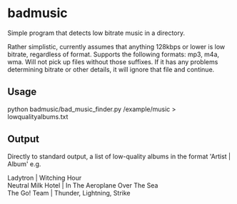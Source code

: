 badmusic
========

Simple program that detects low bitrate music in a directory.

Rather simplistic, currently assumes that anything 128kbps or lower is low bitrate, regardless of format.
Supports the following formats: mp3, m4a, wma. Will not pick up files without those suffixes.
If it has any problems determining bitrate or other details, it will ignore that file and continue.

Usage
-----

python badmusic/bad_music_finder.py /example/music > lowqualityalbums.txt


Output
------

Directly to standard output, a list of low-quality albums in the format 'Artist  |  Album'
e.g.

Ladytron  |  Witching Hour<br/>
Neutral Milk Hotel  |  In The Aeroplane Over The Sea<br/>
The Go! Team  |  Thunder, Lightning, Strike<br/>
